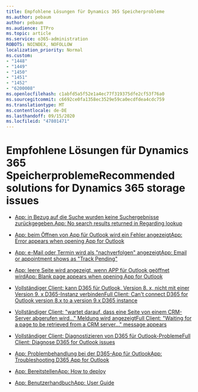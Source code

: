 ```yaml
---
title: Empfohlene Lösungen für Dynamics 365 Speicherprobleme
ms.author: pebaum
author: pebaum
ms.audience: ITPro
ms.topic: article
ms.service: o365-administration
ROBOTS: NOINDEX, NOFOLLOW
localization_priority: Normal
ms.custom:
- "1448"
- "1449"
- "1450"
- "1451"
- "1452"
- "6200008"
ms.openlocfilehash: c1abfd5a5f52e1a4ec77f319375dfe2cf53f76a0
ms.sourcegitcommit: c6692ce0fa1358ec3529e59ca0ecdfdea4cdc759
ms.translationtype: MT
ms.contentlocale: de-DE
ms.lasthandoff: 09/15/2020
ms.locfileid: "47801471"
---
```

# <a name="recommended-solutions-for-dynamics-365-storage-issues"></a><span data-ttu-id="315b0-102">Empfohlene Lösungen für Dynamics 365 Speicherprobleme</span><span class="sxs-lookup"><span data-stu-id="315b0-102">Recommended solutions for Dynamics 365 storage issues</span></span>

* [<span data-ttu-id="315b0-103">App: in Bezug auf die Suche wurden keine Suchergebnisse zurückgegeben.</span><span class="sxs-lookup"><span data-stu-id="315b0-103">App: No search results returned in Regarding lookup</span></span>](https://support.microsoft.com/help/4489111)

* [<span data-ttu-id="315b0-104">App: beim Öffnen von App für Outlook wird ein Fehler angezeigt</span><span class="sxs-lookup"><span data-stu-id="315b0-104">App: Error appears when opening App for Outlook</span></span>](https://go.microsoft.com/fwlink/p/?linkid=2007021)

* [<span data-ttu-id="315b0-105">App: e-Mail oder Termin wird als "nachverfolgen" angezeigt</span><span class="sxs-lookup"><span data-stu-id="315b0-105">App: Email or appointment shows as "Track Pending"</span></span>](https://go.microsoft.com/fwlink/p/?linkid=2007022)

* [<span data-ttu-id="315b0-106">App: leere Seite wird angezeigt, wenn APP für Outlook geöffnet wird</span><span class="sxs-lookup"><span data-stu-id="315b0-106">App: Blank page appears when opening App for Outlook</span></span>](https://go.microsoft.com/fwlink/p/?linkid=2007128)

* [<span data-ttu-id="315b0-107">Vollständiger Client: kann D365 für Outlook, Version 8. x, nicht mit einer Version 9. x D365-Instanz verbinden</span><span class="sxs-lookup"><span data-stu-id="315b0-107">Full Client: Can't connect D365 for Outlook version 8.x to a version 9.x D365 instance</span></span>](https://go.microsoft.com/fwlink/p/?linkid=2007023)

* [<span data-ttu-id="315b0-108">Vollständiger Client: "wartet darauf, dass eine Seite von einem CRM-Server abgerufen wird..." Meldung wird angezeigt</span><span class="sxs-lookup"><span data-stu-id="315b0-108">Full Client: "Waiting for a page to be retrieved from a CRM server..." message appears</span></span>](https://go.microsoft.com/fwlink/p/?linkid=2007129)

* [<span data-ttu-id="315b0-109">Vollständiger Client: Diagnostizieren von D365 für Outlook-Probleme</span><span class="sxs-lookup"><span data-stu-id="315b0-109">Full Client: Diagnose D365 for Outlook issues</span></span>](https://go.microsoft.com/fwlink/p/?linkid=2007024)

* [<span data-ttu-id="315b0-110">App: Problembehandlung bei der D365-App für Outlook</span><span class="sxs-lookup"><span data-stu-id="315b0-110">App: Troubleshooting D365 App for Outlook</span></span>](https://go.microsoft.com/fwlink/p/?linkid=2007025)

* [<span data-ttu-id="315b0-111">App: Bereitstellen</span><span class="sxs-lookup"><span data-stu-id="315b0-111">App: How to deploy</span></span>](https://go.microsoft.com/fwlink/p/?linkid=857071)

* [<span data-ttu-id="315b0-112">App: Benutzerhandbuch</span><span class="sxs-lookup"><span data-stu-id="315b0-112">App: User Guide</span></span>](https://go.microsoft.com/fwlink/p/?linkid=857091)

